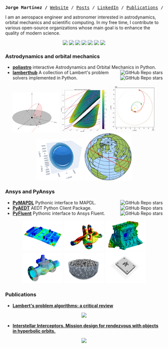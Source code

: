 <p><pre align="center"><strong>Jorge Martínez /</strong> <a href="https://www.jorgemartinez.space">Website</a> / <a href="https://jorgemartinez.space/posts/">Posts</a> / <a href="https://www.linkedin.com/in/jorgepiloto">LinkedIn</a> / <a href="https://jorgemartinez.space/publications">Publications</a> / <a href="https://jorgemartinez.space/contact">Contact</a> / <a href="https://jorgemartinez.space/about/">About</a></pre></p>

I am an aerospace engineer and astronomer interested in astrodynamics, orbital
mechanics and scientific computing. In my free time, I contribute to various
open-source organizations whose main goal is to enhance the quality of modern
science.

<div align="center">
     <img width="64px" src="https://cdn.jsdelivr.net/gh/devicons/devicon/icons/linux/linux-original.svg" />
     <img width="64px" src="https://cdn.jsdelivr.net/gh/devicons/devicon/icons/c/c-original.svg" />
     <img width="64px" src="https://cdn.jsdelivr.net/gh/devicons/devicon/icons/python/python-original.svg" />
     <img width="64px" src="https://cdn.jsdelivr.net/gh/devicons/devicon/icons/vim/vim-original.svg" />
     <img width="64px" src="https://cdn.jsdelivr.net/gh/devicons/devicon/icons/git/git-original.svg" />
     <img width="64px" src="https://cdn.jsdelivr.net/gh/devicons/devicon/icons/inkscape/inkscape-original.svg" />
     <img width="64px" src="https://cdn.jsdelivr.net/gh/devicons/devicon/icons/latex/latex-original.svg" />
</div>


### Astrodynamics and orbital mechanics

- **[poliastro](https://github.com/poliastro/poliastro)** interactive Astrodynamics and Orbital Mechanics in Python. <img align="right" alt="GitHub Repo stars" src="https://img.shields.io/github/stars/poliastro/poliastro?style=social"> 
- **[lamberthub](https://github.com/lamberthub/lamberthub)** A collection of Lambert's problem solvers implemented in Python. <img align="right" alt="GitHub Repo stars" src="https://img.shields.io/github/stars/lamberthub/lamberthub?style=social"> 

<div align="center">
<img src="https://raw.githubusercontent.com/jorgepiloto/jorgepiloto/master/img/astro/lamberthub.png" width="150px"> <img src="https://raw.githubusercontent.com/jorgepiloto/jorgepiloto/master/img/astro/poliastro_IV.png" width="150px"> <img src="https://raw.githubusercontent.com/jorgepiloto/jorgepiloto/master/img/astro/poliastro_I.png" width="150px"> <img src="https://raw.githubusercontent.com/jorgepiloto/jorgepiloto/master/img/astro/poliastro_II.png" width="150px"> <img src="https://raw.githubusercontent.com/jorgepiloto/jorgepiloto/master/img/astro/poliastro_III.png" width="150px">
</div>


### Ansys and PyAnsys

- **[PyMAPDL](mapdl.docs.pyansys.com)** Pythonic interface to MAPDL. <img align="right" alt="GitHub Repo stars" src="https://img.shields.io/github/stars/pyansys/pymapdl?style=social"> 
- **[PyAEDT](aedt.docs.pyansys.com)** AEDT Python Client Package. <img align="right" alt="GitHub Repo stars" src="https://img.shields.io/github/stars/pyansys/pyaedt?style=social"> 
- **[PyFluent](fluent.docs.pyansys.com)** Pythonic interface to Ansys Fluent. <img align="right" alt="GitHub Repo stars" src="https://img.shields.io/github/stars/pyansys/pyfluent?style=social"> 

<div align="center">
     <img width="128px" src="https://raw.githubusercontent.com/ansys/pyansys/main/doc/source/_static/thumbnails/pysherlock.png" />
     <img width="128px" src="https://raw.githubusercontent.com/ansys/pyansys/main/doc/source/_static/thumbnails/pysimai.png" />
     <img width="128px" src="https://raw.githubusercontent.com/ansys/pyansys/main/doc/source/_static/thumbnails/pymechanical.png" />
     <img width="128px" src="https://raw.githubusercontent.com/ansys/pyansys/main/doc/source/_static/thumbnails/pysystem-coupling.png" />
     <img width="128px" src="https://raw.githubusercontent.com/ansys/pyansys/main/doc/source/_static/thumbnails/pyrocky.png" />
     <img width="128px" src="https://raw.githubusercontent.com/ansys/pyansys/main/doc/source/_static/thumbnails/pyansys-geometry.png" />
</div>

### Publications

- **[Lambert's problem algorithms: a critical review](https://github.com/lamberthub/lamberthub/raw/main/art/thesis_jorge.pdf)**

<div align="center">
     <img width="640px" src="https://jorgemartinez.space/publications/img/icatt_critical_review_lamberts_problem.png" />
</div>

- **[Interstellar Interceptors. Mission design for rendezvous with objects in hyperbolic orbits.](https://github.com/jorgepiloto/tfm/raw/main/report.pdf)**

<div align="center">
     <img width="640px" src="https://jorgemartinez.space/publications/img/icatt_critical_review_lamberts_problem.png" />
</div>
